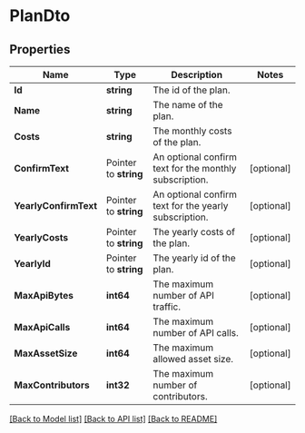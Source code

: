 # PlanDto

## Properties

Name | Type | Description | Notes
------------ | ------------- | ------------- | -------------
**Id** | **string** | The id of the plan. | 
**Name** | **string** | The name of the plan. | 
**Costs** | **string** | The monthly costs of the plan. | 
**ConfirmText** | Pointer to **string** | An optional confirm text for the monthly subscription. | [optional] 
**YearlyConfirmText** | Pointer to **string** | An optional confirm text for the yearly subscription. | [optional] 
**YearlyCosts** | Pointer to **string** | The yearly costs of the plan. | [optional] 
**YearlyId** | Pointer to **string** | The yearly id of the plan. | [optional] 
**MaxApiBytes** | **int64** | The maximum number of API traffic. | [optional] 
**MaxApiCalls** | **int64** | The maximum number of API calls. | [optional] 
**MaxAssetSize** | **int64** | The maximum allowed asset size. | [optional] 
**MaxContributors** | **int32** | The maximum number of contributors. | [optional] 

[[Back to Model list]](../README.md#documentation-for-models) [[Back to API list]](../README.md#documentation-for-api-endpoints) [[Back to README]](../README.md)


